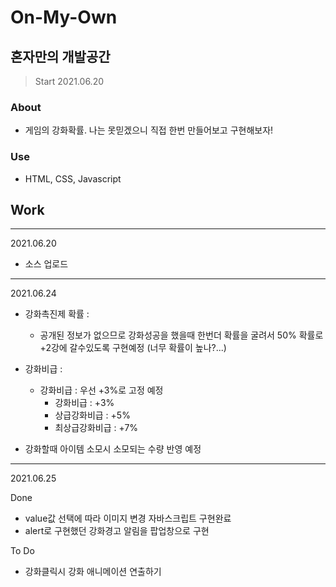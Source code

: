 # On-My-Own
## 혼자만의 개발공간
> Start 2021.06.20

### About
- 게임의 강화확률. 나는 못믿겠으니 직접 한번 만들어보고 구현해보자!

### Use
- HTML, CSS, Javascript
## Work
---
2021.06.20
- 소스 업로드

___
2021.06.24
- 강화촉진제 확률 :
  - 공개된 정보가 없으므로 강화성공을 했을때 한번더 확률을 굴려서 50% 확률로 +2강에 갈수있도록 구현예정 (너무 확률이 높나?...)
- 강화비급 :
  - 강화비급 : 우선 +3%로 고정 예정
    - 강화비급 : +3%
    - 상급강화비급 : +5%
    - 최상급강화비급 : +7%

- 강화할때 아이템 소모시 소모되는 수량 반영 예정
---
2021.06.25

Done
- value값 선택에 따라 이미지 변경 자바스크립트 구현완료
- alert로 구현했던 강화경고 알림을 팝업창으로 구현

To Do
- 강화클릭시 강화 애니메이션 연출하기

